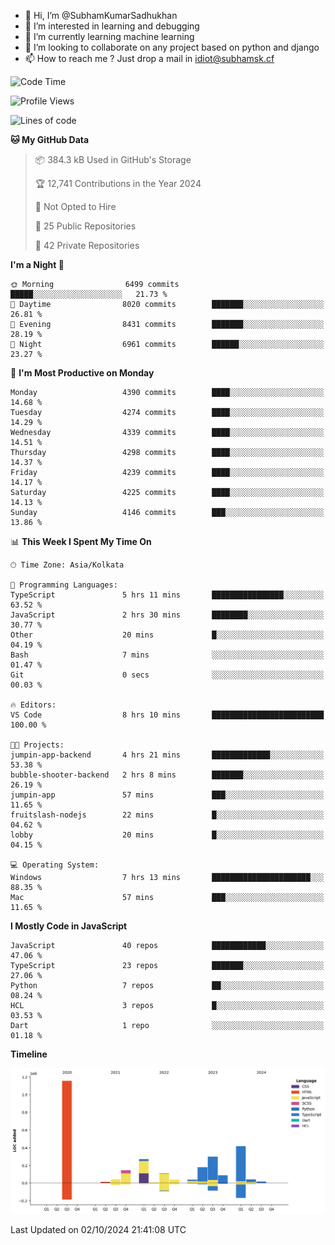 - 👋 Hi, I’m @SubhamKumarSadhukhan
- 👀 I’m interested in learning and debugging
- 🌱 I’m currently learning machine learning
- 💞️ I’m looking to collaborate on any project based on python and django
- 📫 How to reach me ?
      Just drop a mail in idiot@subhamsk.cf

<!---
SubhamKumarSadhukhan/SubhamKumarSadhukhan is a ✨ special ✨ repository because its `README.md` (this file) appears on your GitHub profile.
You can click the Preview link to take a look at your changes.
--->


<!--START_SECTION:waka-->
![Code Time](http://img.shields.io/badge/Code%20Time-2%2C550%20hrs%2032%20mins-blue)

![Profile Views](http://img.shields.io/badge/Profile%20Views-5-blue)

![Lines of code](https://img.shields.io/badge/From%20Hello%20World%20I%27ve%20Written-2.8%20million%20lines%20of%20code-blue)

**🐱 My GitHub Data** 

> 📦 384.3 kB Used in GitHub's Storage 
 > 
> 🏆 12,741 Contributions in the Year 2024
 > 
> 🚫 Not Opted to Hire
 > 
> 📜 25 Public Repositories 
 > 
> 🔑 42 Private Repositories 
 > 
**I'm a Night 🦉** 

```text
🌞 Morning                6499 commits        █████░░░░░░░░░░░░░░░░░░░░   21.73 % 
🌆 Daytime                8020 commits        ███████░░░░░░░░░░░░░░░░░░   26.81 % 
🌃 Evening                8431 commits        ███████░░░░░░░░░░░░░░░░░░   28.19 % 
🌙 Night                  6961 commits        ██████░░░░░░░░░░░░░░░░░░░   23.27 % 
```
📅 **I'm Most Productive on Monday** 

```text
Monday                   4390 commits        ████░░░░░░░░░░░░░░░░░░░░░   14.68 % 
Tuesday                  4274 commits        ████░░░░░░░░░░░░░░░░░░░░░   14.29 % 
Wednesday                4339 commits        ████░░░░░░░░░░░░░░░░░░░░░   14.51 % 
Thursday                 4298 commits        ████░░░░░░░░░░░░░░░░░░░░░   14.37 % 
Friday                   4239 commits        ████░░░░░░░░░░░░░░░░░░░░░   14.17 % 
Saturday                 4225 commits        ████░░░░░░░░░░░░░░░░░░░░░   14.13 % 
Sunday                   4146 commits        ███░░░░░░░░░░░░░░░░░░░░░░   13.86 % 
```


📊 **This Week I Spent My Time On** 

```text
🕑︎ Time Zone: Asia/Kolkata

💬 Programming Languages: 
TypeScript               5 hrs 11 mins       ████████████████░░░░░░░░░   63.52 % 
JavaScript               2 hrs 30 mins       ████████░░░░░░░░░░░░░░░░░   30.77 % 
Other                    20 mins             █░░░░░░░░░░░░░░░░░░░░░░░░   04.19 % 
Bash                     7 mins              ░░░░░░░░░░░░░░░░░░░░░░░░░   01.47 % 
Git                      0 secs              ░░░░░░░░░░░░░░░░░░░░░░░░░   00.03 % 

🔥 Editors: 
VS Code                  8 hrs 10 mins       █████████████████████████   100.00 % 

🐱‍💻 Projects: 
jumpin-app-backend       4 hrs 21 mins       █████████████░░░░░░░░░░░░   53.38 % 
bubble-shooter-backend   2 hrs 8 mins        ███████░░░░░░░░░░░░░░░░░░   26.19 % 
jumpin-app               57 mins             ███░░░░░░░░░░░░░░░░░░░░░░   11.65 % 
fruitslash-nodejs        22 mins             █░░░░░░░░░░░░░░░░░░░░░░░░   04.62 % 
lobby                    20 mins             █░░░░░░░░░░░░░░░░░░░░░░░░   04.15 % 

💻 Operating System: 
Windows                  7 hrs 13 mins       ██████████████████████░░░   88.35 % 
Mac                      57 mins             ███░░░░░░░░░░░░░░░░░░░░░░   11.65 % 
```

**I Mostly Code in JavaScript** 

```text
JavaScript               40 repos            ████████████░░░░░░░░░░░░░   47.06 % 
TypeScript               23 repos            ███████░░░░░░░░░░░░░░░░░░   27.06 % 
Python                   7 repos             ██░░░░░░░░░░░░░░░░░░░░░░░   08.24 % 
HCL                      3 repos             █░░░░░░░░░░░░░░░░░░░░░░░░   03.53 % 
Dart                     1 repo              ░░░░░░░░░░░░░░░░░░░░░░░░░   01.18 % 
```



**Timeline**

![Lines of Code chart](https://raw.githubusercontent.com/SubhamKumarSadhukhan/SubhamKumarSadhukhan/main/assets/bar_graph.png)


 Last Updated on 02/10/2024 21:41:08 UTC
<!--END_SECTION:waka-->
